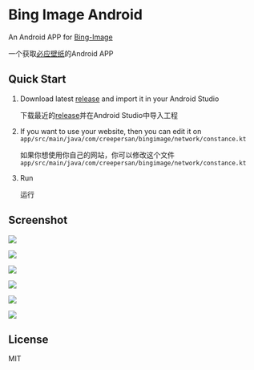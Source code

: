 # Bing Image Android

An Android APP for [Bing-Image](https://github.com/CreeperSan/bing-image)

一个获取[必应壁纸](https://github.com/CreeperSan/bing-image)的Android APP

## Quick Start

1. Download latest [release](https://github.com/CreeperSan/bing-image-android/releases) and import it in your Android Studio

   下载最近的[release](https://github.com/CreeperSan/bing-image-android/releases)并在Android Studio中导入工程

2. If you want to use your website, then you can edit it on `app/src/main/java/com/creepersan/bingimage/network/constance.kt`

   如果你想使用你自己的网站，你可以修改这个文件`app/src/main/java/com/creepersan/bingimage/network/constance.kt`

3. Run

   运行

## Screenshot

![](screenshot/01.png)

![](screenshot/02.png)

![](screenshot/03.png)

![](screenshot/04.png)

![](screenshot/05.png)

![](screenshot/06.png)

## License

MIT